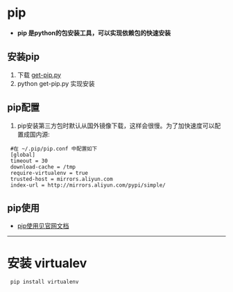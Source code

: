 # pip

 - **pip 是python的包安装工具，可以实现依赖包的快速安装**

## 安装pip

  1. 下载 [get-pip.py](https://bootstrap.pypa.io/get-pip.py)
  2. python get-pip.py 实现安装

## pip配置

  1. pip安装第三方包时默认从国外镜像下载，这样会很慢。为了加快速度可以配置成国内源:

   ```
    #在 ~/.pip/pip.conf 中配置如下
    [global]
    timeout = 30
    download-cache = /tmp
    require-virtualenv = true
    trusted-host = mirrors.aliyun.com  
    index-url = http://mirrors.aliyun.com/pypi/simple/ 
   ```

## pip使用

 - [pip使用见官网文档](https://pip.pypa.io/en/stable/)

---

# 安装 virtualev

 ```
  pip install virtualenv
 ```
